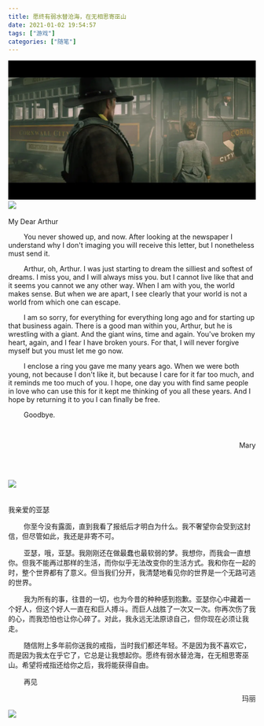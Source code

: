 ```yaml
---
title: 愿终有弱水替沧海，在无相思寄巫山
date: 2021-01-02 19:54:57
tags: ["游戏"]
categories: ["随笔"]
---
```


![](../assets/blogImg/Arthur.webp)
![](Arthur.webp)<br/> 

My Dear Arthur

​&nbsp;&nbsp;&nbsp;&nbsp;&nbsp;&nbsp;&nbsp;&nbsp;You never showed up, and now. After looking at the newspaper I understand why I don't imaging you will receive this letter, but I nonetheless must send it. 

<!--more-->

​&nbsp;&nbsp;&nbsp;&nbsp;&nbsp;&nbsp;&nbsp;&nbsp;Arthur, oh, Arthur. I was just starting to dream the silliest and softest of dreams. I miss you, and I will always miss you. but I cannot live like that and it seems you cannot we any other way. When I am with you, the world makes sense. But when we are apart, I see clearly that your world is not a world from which one can escape.

​&nbsp;&nbsp;&nbsp;&nbsp;&nbsp;&nbsp;&nbsp;&nbsp;I am so sorry, for everything for everything long ago and for starting up that business again. There is a good man within you, Arthur, but he is wrestling with a giant. And the giant wins, time and again. You've broken my heart, again, and I fear I have broken yours. For that, I will never forgive myself but you must let me go now. 

​&nbsp;&nbsp;&nbsp;&nbsp;&nbsp;&nbsp;&nbsp;&nbsp;I enclose a ring you gave me many years ago. When we were both young, not because I don't like it, but because I care for it far too much, and it reminds me too much of you. I hope, one day you with find same people in love who can use this for it kept me thinking of you all these years. And I hope by returning it to you I can finally be free.

​​&nbsp;&nbsp;&nbsp;&nbsp;&nbsp;&nbsp;&nbsp;&nbsp;Goodbye.

​<p align="right">Mary</p><br/><br/> 


![](Arthur2.jpg)<br/><br/> 

我亲爱的亚瑟

​​&nbsp;&nbsp;&nbsp;&nbsp;&nbsp;&nbsp;&nbsp;&nbsp;你至今没有露面，直到我看了报纸后才明白为什么。我不奢望你会受到这封信，但尽管如此，我还是非寄不可。

​​&nbsp;&nbsp;&nbsp;&nbsp;&nbsp;&nbsp;&nbsp;&nbsp;亚瑟，哦，亚瑟。我刚刚还在做最蠢也最软弱的梦。我想你，而我会一直想你。但我不能再过那样的生活，而你似乎无法改变你的生活方式。我和你在一起的时，整个世界都有了意义。但当我们分开，我清楚地看见你的世界是一个无路可逃的世界。

​​&nbsp;&nbsp;&nbsp;&nbsp;&nbsp;&nbsp;&nbsp;&nbsp;我为所有的事，往昔的一切，也为今昔的种种感到抱歉。亚瑟你心中藏着一个好人，但这个好人一直在和巨人搏斗。而巨人战胜了一次又一次。你再次伤了我的心，而我恐怕也让你心碎了。对此，我永远无法原谅自己，但你现在必须让我走。

​&nbsp;&nbsp;&nbsp;&nbsp;&nbsp;&nbsp;&nbsp;&nbsp;随信附上多年前你送我的戒指，当时我们都还年轻。不是因为我不喜欢它，而是因为我太在乎它了，它总是让我想起你。愿终有弱水替沧海，在无相思寄巫山。希望将戒指还给你之后，我将能获得自由。

​&nbsp;&nbsp;&nbsp;&nbsp;&nbsp;&nbsp;&nbsp;&nbsp;再见


<p align="right">玛丽</p>

![](Arthur1.webp)